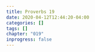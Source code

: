 ```yaml
---
title: Proverbs 19
date: 2020-04-12T12:44:20-04:00
categories: []
tags: []
chapter: "019"
inprogress: false
---
```


